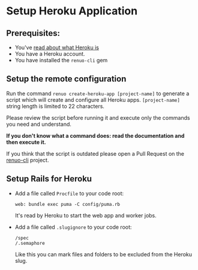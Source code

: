 # Setup Heroku Application

## Prerequisites:

* You've [read about what Heroku is](https://www.heroku.com/platform)
* You have a Heroku account.
* You have installed the `renuo-cli` gem

## Setup the remote configuration

Run the command `renuo create-heroku-app [project-name]` to generate a script which will create and configure all
Heroku apps. `[project-name]` string length is limited to 22 characters.

Please review the script before running it and execute only the commands you need and understand.

**If you don't know what a command does: read the documentation and then execute it.**

If you think that the script is outdated please open a
Pull Request on the [renuo-cli](https://github.com/renuo/renuo-cli) project.

## Setup Rails for Heroku

* Add a file called `Procfile` to your code root:

  ```
  web: bundle exec puma -C config/puma.rb
  ```

  It's read by Heroku to start the web app and worker jobs.

* Add a file called `.slugignore` to your code root:

  ```
  /spec
  /.semaphore
  ```

  Like this you can mark files and folders to be excluded from the Heroku slug.


